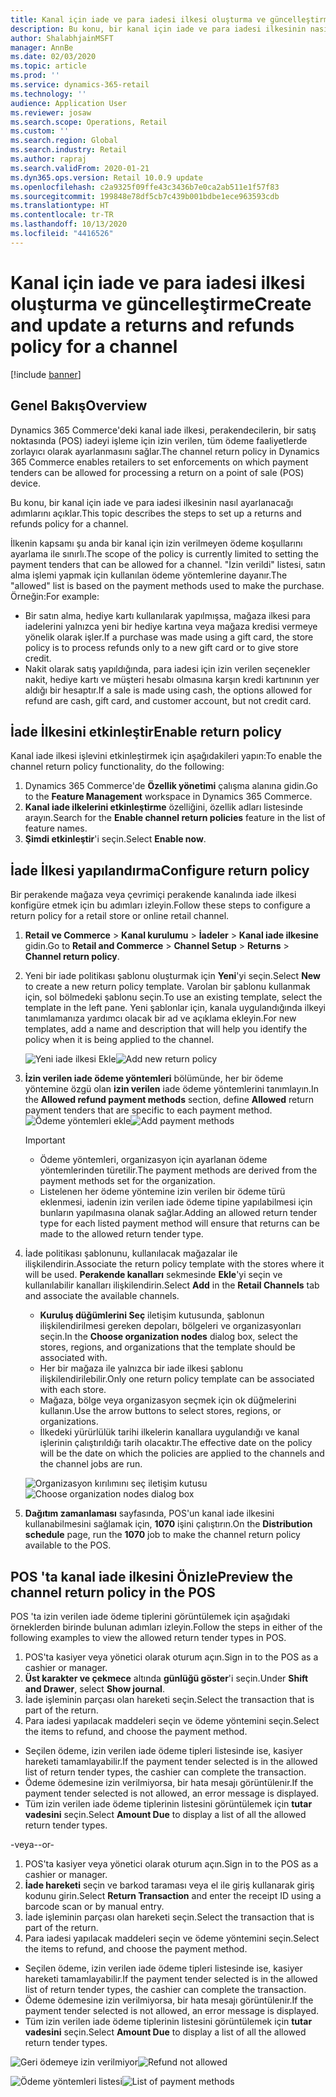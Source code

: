 ```yaml
---
title: Kanal için iade ve para iadesi ilkesi oluşturma ve güncelleştirme
description: Bu konu, bir kanal için iade ve para iadesi ilkesinin nasıl ayarlanacağını açıklar.
author: ShalabhjainMSFT
manager: AnnBe
ms.date: 02/03/2020
ms.topic: article
ms.prod: ''
ms.service: dynamics-365-retail
ms.technology: ''
audience: Application User
ms.reviewer: josaw
ms.search.scope: Operations, Retail
ms.custom: ''
ms.search.region: Global
ms.search.industry: Retail
ms.author: rapraj
ms.search.validFrom: 2020-01-21
ms.dyn365.ops.version: Retail 10.0.9 update
ms.openlocfilehash: c2a9325f09ffe43c3436b7e0ca2ab511e1f57f83
ms.sourcegitcommit: 199848e78df5cb7c439b001bdbe1ece963593cdb
ms.translationtype: HT
ms.contentlocale: tr-TR
ms.lasthandoff: 10/13/2020
ms.locfileid: "4416526"
---
```

# <a name="create-and-update-a-returns-and-refunds-policy-for-a-channel"></a><span data-ttu-id="6401a-103">Kanal için iade ve para iadesi ilkesi oluşturma ve güncelleştirme</span><span class="sxs-lookup"><span data-stu-id="6401a-103">Create and update a returns and refunds policy for a channel</span></span>

[!include [banner](includes/banner.md)]

## <a name="overview"></a><span data-ttu-id="6401a-104">Genel Bakış</span><span class="sxs-lookup"><span data-stu-id="6401a-104">Overview</span></span>

<span data-ttu-id="6401a-105">Dynamics 365 Commerce'deki kanal iade ilkesi, perakendecilerin, bir satış noktasında (POS) iadeyi işleme için izin verilen, tüm ödeme faaliyetlerde zorlayıcı olarak ayarlanmasını sağlar.</span><span class="sxs-lookup"><span data-stu-id="6401a-105">The channel return policy in Dynamics 365 Commerce enables retailers to set enforcements on which payment tenders can be allowed for processing a return on a point of sale (POS) device.</span></span>  

<span data-ttu-id="6401a-106">Bu konu, bir kanal için iade ve para iadesi ilkesinin nasıl ayarlanacağı adımlarını açıklar.</span><span class="sxs-lookup"><span data-stu-id="6401a-106">This topic describes the steps to set up a returns and refunds policy for a channel.</span></span>

<span data-ttu-id="6401a-107">İlkenin kapsamı şu anda bir kanal için izin verilmeyen ödeme koşullarını ayarlama ile sınırlı.</span><span class="sxs-lookup"><span data-stu-id="6401a-107">The scope of the policy is currently limited to setting the payment tenders that can be allowed for a channel.</span></span> <span data-ttu-id="6401a-108">"İzin verildi" listesi, satın alma işlemi yapmak için kullanılan ödeme yöntemlerine dayanır.</span><span class="sxs-lookup"><span data-stu-id="6401a-108">The "allowed" list is based on the payment methods used to make the purchase.</span></span> <span data-ttu-id="6401a-109">Örneğin:</span><span class="sxs-lookup"><span data-stu-id="6401a-109">For example:</span></span>

- <span data-ttu-id="6401a-110">Bir satın alma, hediye kartı kullanılarak yapılmışsa, mağaza ilkesi para iadelerini yalnızca yeni bir hediye kartına veya mağaza kredisi vermeye yönelik olarak işler.</span><span class="sxs-lookup"><span data-stu-id="6401a-110">If a purchase was made using a gift card, the store policy is to process refunds only to a new gift card or to give store credit.</span></span> 
- <span data-ttu-id="6401a-111">Nakit olarak satış yapıldığında, para iadesi için izin verilen seçenekler nakit, hediye kartı ve müşteri hesabı olmasına karşın kredi kartınının yer aldığı bir hesaptır.</span><span class="sxs-lookup"><span data-stu-id="6401a-111">If a sale is made using cash, the options allowed for refund are cash, gift card, and customer account, but not credit card.</span></span> 


## <a name="enable-return-policy"></a><span data-ttu-id="6401a-112">İade İlkesini etkinleştir</span><span class="sxs-lookup"><span data-stu-id="6401a-112">Enable return policy</span></span>

<span data-ttu-id="6401a-113">Kanal iade ilkesi işlevini etkinleştirmek için aşağıdakileri yapın:</span><span class="sxs-lookup"><span data-stu-id="6401a-113">To enable the channel return policy functionality, do the following:</span></span>

1. <span data-ttu-id="6401a-114">Dynamics 365 Commerce'de **Özellik yönetimi** çalışma alanına gidin.</span><span class="sxs-lookup"><span data-stu-id="6401a-114">Go to the **Feature Management** workspace in Dynamics 365 Commerce.</span></span>
2. <span data-ttu-id="6401a-115">**Kanal iade ilkelerini etkinleştirme** özelliğini, özellik adları listesinde arayın.</span><span class="sxs-lookup"><span data-stu-id="6401a-115">Search for the **Enable channel return policies** feature in the list of feature names.</span></span>
3. <span data-ttu-id="6401a-116">**Şimdi etkinleştir**'i seçin.</span><span class="sxs-lookup"><span data-stu-id="6401a-116">Select **Enable now**.</span></span> 

## <a name="configure-return-policy"></a><span data-ttu-id="6401a-117">İade İlkesi yapılandırma</span><span class="sxs-lookup"><span data-stu-id="6401a-117">Configure return policy</span></span>

<span data-ttu-id="6401a-118">Bir perakende mağaza veya çevrimiçi perakende kanalında iade ilkesi konfigüre etmek için bu adımları izleyin.</span><span class="sxs-lookup"><span data-stu-id="6401a-118">Follow these steps to configure a return policy for a retail store or online retail channel.</span></span>

1. <span data-ttu-id="6401a-119">**Retail ve Commerce** \> **Kanal kurulumu** \> **İadeler** \> **Kanal iade ilkesine** gidin.</span><span class="sxs-lookup"><span data-stu-id="6401a-119">Go to **Retail and Commerce** \> **Channel Setup** \> **Returns** \> **Channel return policy**.</span></span>

2. <span data-ttu-id="6401a-120">Yeni bir iade politikası şablonu oluşturmak için **Yeni**'yi seçin.</span><span class="sxs-lookup"><span data-stu-id="6401a-120">Select **New** to create a new return policy template.</span></span> <span data-ttu-id="6401a-121">Varolan bir şablonu kullanmak için, sol bölmedeki şablonu seçin.</span><span class="sxs-lookup"><span data-stu-id="6401a-121">To use an existing template, select the template in the left pane.</span></span> <span data-ttu-id="6401a-122">Yeni şablonlar için, kanala uygulandığında ilkeyi tanımlamanıza yardımcı olacak bir ad ve açıklama ekleyin.</span><span class="sxs-lookup"><span data-stu-id="6401a-122">For new templates, add a name and description that will help you identify the policy when it is being applied to the channel.</span></span>

   <span data-ttu-id="6401a-123">![Yeni iade ilkesi Ekle](media/Return-policy-page1.png "Yeni iade ilkesi Ekle")</span><span class="sxs-lookup"><span data-stu-id="6401a-123">![Add new return policy](media/Return-policy-page1.png "Add new return rolicy")</span></span>
     
   
3. <span data-ttu-id="6401a-124">**İzin verilen iade ödeme yöntemleri** bölümünde, her bir ödeme yöntemine özgü olan **izin verilen** iade ödeme yöntemlerini tanımlayın.</span><span class="sxs-lookup"><span data-stu-id="6401a-124">In the **Allowed refund payment methods** section, define **Allowed** return payment tenders that are specific to each payment method.</span></span>
   <span data-ttu-id="6401a-125">![Ödeme yöntemleri ekle](media/Return-policy-page2.PNG "Ödeme türü başına izin verilen ödeme yöntemlerini ayarla")</span><span class="sxs-lookup"><span data-stu-id="6401a-125">![Add payment methods](media/Return-policy-page2.PNG "Set allowed payment methods per payment type")</span></span>
   
    > [!IMPORTANT]
    > - <span data-ttu-id="6401a-126">Ödeme yöntemleri, organizasyon için ayarlanan ödeme yöntemlerinden türetilir.</span><span class="sxs-lookup"><span data-stu-id="6401a-126">The payment methods are derived from the payment methods set for the organization.</span></span>
    > - <span data-ttu-id="6401a-127">Listelenen her ödeme yöntemine izin verilen bir ödeme türü eklenmesi, iadenin izin verilen iade ödeme tipine yapılabilmesi için bunların yapılmasına olanak sağlar.</span><span class="sxs-lookup"><span data-stu-id="6401a-127">Adding an allowed return tender type for each listed payment method will ensure that returns can be made to the allowed return tender type.</span></span>
    
4. <span data-ttu-id="6401a-128">İade politikası şablonunu, kullanılacak mağazalar ile ilişkilendirin.</span><span class="sxs-lookup"><span data-stu-id="6401a-128">Associate the return policy template with the stores where it will be used.</span></span> <span data-ttu-id="6401a-129">**Perakende kanalları** sekmesinde **Ekle**'yi seçin ve kullanılabilir kanalları ilişkilendirin.</span><span class="sxs-lookup"><span data-stu-id="6401a-129">Select **Add** in the **Retail Channels** tab and associate the available channels.</span></span> 

    - <span data-ttu-id="6401a-130">**Kuruluş düğümlerini Seç** iletişim kutusunda, şablonun ilişkilendirilmesi gereken depoları, bölgeleri ve organizasyonları seçin.</span><span class="sxs-lookup"><span data-stu-id="6401a-130">In the **Choose organization nodes** dialog box, select the stores, regions, and organizations that the template should be associated with.</span></span>
    - <span data-ttu-id="6401a-131">Her bir mağaza ile yalnızca bir iade ilkesi şablonu ilişkilendirilebilir.</span><span class="sxs-lookup"><span data-stu-id="6401a-131">Only one return policy template can be associated with each store.</span></span>
    - <span data-ttu-id="6401a-132">Mağaza, bölge veya organizasyon seçmek için ok düğmelerini kullanın.</span><span class="sxs-lookup"><span data-stu-id="6401a-132">Use the arrow buttons to select stores, regions, or organizations.</span></span>
    - <span data-ttu-id="6401a-133">İlkedeki yürürlülük tarihi ilkelerin kanallara uygulandığı ve kanal işlerinin çalıştırıldığı tarih olacaktır.</span><span class="sxs-lookup"><span data-stu-id="6401a-133">The effective date on the policy will be the date on which the policies are applied to the channels and the channel jobs are run.</span></span> 

    <span data-ttu-id="6401a-134">![Organizasyon kırılımını seç iletişim kutusu](media/Return-policy-page3.PNG "Organizasyon kırılımını seç iletişim kutusu")</span><span class="sxs-lookup"><span data-stu-id="6401a-134">![Choose organization nodes dialog box](media/Return-policy-page3.PNG "Choose organization nodes dialog box")</span></span>

5. <span data-ttu-id="6401a-135">**Dağıtım zamanlaması** sayfasında, POS'un kanal iade ilkesini kullanabilmesini sağlamak için, **1070** işini çalıştırın.</span><span class="sxs-lookup"><span data-stu-id="6401a-135">On the **Distribution schedule** page, run the **1070** job to make the channel return policy available to the POS.</span></span>

## <a name="preview-the-channel-return-policy-in-the-pos"></a><span data-ttu-id="6401a-136">POS 'ta kanal iade ilkesini Önizle</span><span class="sxs-lookup"><span data-stu-id="6401a-136">Preview the channel return policy in the POS</span></span>

<span data-ttu-id="6401a-137">POS 'ta izin verilen iade ödeme tiplerini görüntülemek için aşağıdaki örneklerden birinde bulunan adımları izleyin.</span><span class="sxs-lookup"><span data-stu-id="6401a-137">Follow the steps in either of the following examples to view the allowed return tender types in POS.</span></span>

1. <span data-ttu-id="6401a-138">POS'ta kasiyer veya yönetici olarak oturum açın.</span><span class="sxs-lookup"><span data-stu-id="6401a-138">Sign in to the POS as a cashier or manager.</span></span>
2. <span data-ttu-id="6401a-139">**Üst karakter ve çekmece** altında **günlüğü göster**'i seçin.</span><span class="sxs-lookup"><span data-stu-id="6401a-139">Under **Shift and Drawer**, select **Show journal**.</span></span>
3. <span data-ttu-id="6401a-140">İade işleminin parçası olan hareketi seçin.</span><span class="sxs-lookup"><span data-stu-id="6401a-140">Select the transaction that is part of the return.</span></span> 
4. <span data-ttu-id="6401a-141">Para iadesi yapılacak maddeleri seçin ve ödeme yöntemini seçin.</span><span class="sxs-lookup"><span data-stu-id="6401a-141">Select the items to refund, and choose the payment method.</span></span>  
- <span data-ttu-id="6401a-142">Seçilen ödeme, izin verilen iade ödeme tipleri listesinde ise, kasiyer hareketi tamamlayabilir.</span><span class="sxs-lookup"><span data-stu-id="6401a-142">If the payment tender selected is in the allowed list of return tender types, the cashier can complete the transaction.</span></span>
- <span data-ttu-id="6401a-143">Ödeme ödemesine izin verilmiyorsa, bir hata mesajı görüntülenir.</span><span class="sxs-lookup"><span data-stu-id="6401a-143">If the payment tender selected is not allowed, an error message is displayed.</span></span>
- <span data-ttu-id="6401a-144">Tüm izin verilen iade ödeme tiplerinin listesini görüntülemek için **tutar vadesini** seçin.</span><span class="sxs-lookup"><span data-stu-id="6401a-144">Select **Amount Due** to display a list of all the allowed return tender types.</span></span>

<span data-ttu-id="6401a-145">-veya-</span><span class="sxs-lookup"><span data-stu-id="6401a-145">-or-</span></span>

1. <span data-ttu-id="6401a-146">POS'ta kasiyer veya yönetici olarak oturum açın.</span><span class="sxs-lookup"><span data-stu-id="6401a-146">Sign in to the POS as a cashier or manager.</span></span>
2. <span data-ttu-id="6401a-147">**İade hareketi** seçin ve barkod taraması veya el ile giriş kullanarak giriş kodunu girin.</span><span class="sxs-lookup"><span data-stu-id="6401a-147">Select **Return Transaction** and enter the receipt ID using a barcode scan or by manual entry.</span></span> 
3. <span data-ttu-id="6401a-148">İade işleminin parçası olan hareketi seçin.</span><span class="sxs-lookup"><span data-stu-id="6401a-148">Select the transaction that is part of the return.</span></span> 
4. <span data-ttu-id="6401a-149">Para iadesi yapılacak maddeleri seçin ve ödeme yöntemini seçin.</span><span class="sxs-lookup"><span data-stu-id="6401a-149">Select the items to refund, and choose the payment method.</span></span>  
- <span data-ttu-id="6401a-150">Seçilen ödeme, izin verilen iade ödeme tipleri listesinde ise, kasiyer hareketi tamamlayabilir.</span><span class="sxs-lookup"><span data-stu-id="6401a-150">If the payment tender selected is in the allowed list of return tender types, the cashier can complete the transaction.</span></span>
- <span data-ttu-id="6401a-151">Ödeme ödemesine izin verilmiyorsa, bir hata mesajı görüntülenir.</span><span class="sxs-lookup"><span data-stu-id="6401a-151">If the payment tender selected is not allowed, an error message is displayed.</span></span>
- <span data-ttu-id="6401a-152">Tüm izin verilen iade ödeme tiplerinin listesini görüntülemek için **tutar vadesini** seçin.</span><span class="sxs-lookup"><span data-stu-id="6401a-152">Select **Amount Due** to display a list of all the allowed return tender types.</span></span>

<span data-ttu-id="6401a-153">![Geri ödemeye izin verilmiyor](media/Return-policy-page6.png "Geri ödeme türüne izin verilmiyor")</span><span class="sxs-lookup"><span data-stu-id="6401a-153">![Refund not allowed](media/Return-policy-page6.png "Refund type not allowed")</span></span>



<span data-ttu-id="6401a-154">![Ödeme yöntemleri listesi](media/Return-policy-page5.PNG "Geri ödeme türlerine izin veriliyor")</span><span class="sxs-lookup"><span data-stu-id="6401a-154">![List of payment methods](media/Return-policy-page5.PNG "Refund types allowed")</span></span>
